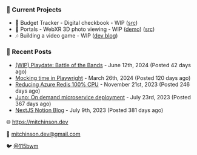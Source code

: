 ### 📌 Current Projects
- 💸 Budget Tracker - Digital checkbook - WIP ([src](https://github.com/bmitchinson/budget-entry))
- 📸 Portals - WebXR 3D photo viewing - WIP ([demo](https://portals.mitchinson.dev/)) ([src](https://github.com/bmitchinson/vr-jpg-viewer-webxr))
- 🎶 Building a video game - WIP ([dev blog](https://blog.mitchinson.dev/playdate-dev-one))

### 📝 Recent Posts

- [(WIP) Playdate: Battle of the Bands](https://blog.mitchinson.dev/playdate-dev-one) - June 12th, 2024 (Posted 42 days ago)
- [Mocking time in Playwright](https://blog.mitchinson.dev/playwright-mock-time) - March 26th, 2024 (Posted 120 days ago)
- [Reducing Azure Redis 100% CPU](https://blog.mitchinson.dev/redis-cpu) - November 21st, 2023 (Posted 246 days ago)
- [Juno: On demand microservice deployment](https://blog.mitchinson.dev/juno) - July 23rd, 2023 (Posted 367 days ago)
- [NextJS Notion Blog](https://blog.mitchinson.dev/blog-2023) - July 9th, 2023 (Posted 381 days ago)

🌐 https://mitchinson.dev

💌 mitchinson.dev@gmail.com

🐦 [@115bwm](https://twitter.com/115bwm)